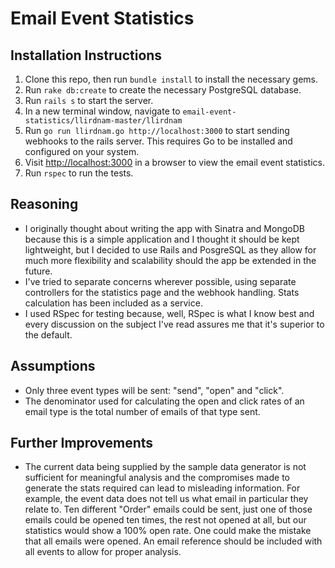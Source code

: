 # Email Event Statistics

Installation Instructions
------
1. Clone this repo, then run `bundle install` to install the necessary gems.
2. Run `rake db:create` to create the necessary PostgreSQL database.
3. Run `rails s` to start the server.
4. In a new terminal window, navigate to `email-event-statistics/llirdnam-master/llirdnam`
5. Run `go run llirdnam.go http://localhost:3000` to start sending webhooks to the rails server. This requires Go to be installed and configured on your system.
6. Visit [http://localhost:3000](http://localhost:3000) in a browser to view the email event statistics.
7. Run `rspec` to run the tests.

Reasoning
------
* I originally thought about writing the app with Sinatra and MongoDB because this is a simple application and I thought it should be kept lightweight, but I decided to use Rails and PosgreSQL as they allow for much more flexibility and scalability should the app be extended in the future.
* I've tried to separate concerns wherever possible, using separate controllers for the statistics page and the webhook handling. Stats calculation has been included as a service.
* I used RSpec for testing because, well, RSpec is what I know best and every discussion on the subject I've read assures me that it's superior to the default.

Assumptions
------
* Only three event types will be sent: "send", "open" and "click".
* The denominator used for calculating the open and click rates of an email type is the total number of emails of that type sent.

Further Improvements
------
* The current data being supplied by the sample data generator is not sufficient for meaningful analysis and the compromises made to generate the stats required can lead to misleading information. For example, the event data does not tell us what email in particular they relate to. Ten different "Order" emails could be sent, just one of those emails could be opened ten times, the rest not opened at all, but our statistics would show a 100% open rate. One could make the mistake that all emails were opened. An email reference should be included with all events to allow for proper analysis.
